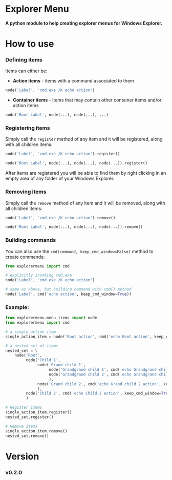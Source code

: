 Explorer Menu
========================================================
**A python module to help creating explorer menus for Windows Explorer.**

How to use
========================================================
### Defining items

Items can either be:
 - **Action items** - items with a command associated to them

```python
node('Label', 'cmd.exe /K echo action')
```

 - **Container items** - items that may contain other container items and/or action items

```python
node('Root Label', node(...), node(...), ...)
```

### Registering items

Simply call the `register` method of any item and it will be registered, along with all children items:

```python
node('Label', 'cmd.exe /K echo action').register()

node('Root Label', node(...), node(...), node(...)).register()
```

After items are registered you will be able to find them by right clicking
in an empty area of any folder of your Windows Explorer.

### Removing items

Simply call the `remove` method of any item and it will be removed, along with all children items:
```python
node('Label', 'cmd.exe /K echo action').remove()

node('Root Label', node(...), node(...), node(...)).remove()
```

### Building commands

You can also use the `cmd(command, keep_cmd_window=False)` method to create commands:
```python
from explorermenu import cmd

# explicitly invoking cmd.exe
node('Label', 'cmd.exe /K echo action')

# same as above, but building command with cmd() method
node('Label', cmd('echo action', keep_cmd_window=True))
```

### Example:
```python
from explorermenu.menu_items import node
from explorermenu import cmd

# a single action item
single_action_item = node('Root action', cmd('echo Root action', keep_cmd_window=True))

# a nested set of items
nested_set = \
    node('Root',
         node('Child 1',
              node('Grand child 1',
                   node('Grandgrand child 1', cmd('echo Grandgrand child 1 action', keep_cmd_window=True)),
                   node('Grandgrand child 2', cmd('echo Grandgrand child 2 action', keep_cmd_window=True)),
                   ),
              node('Grand child 2', cmd('echo Grand child 2 action', keep_cmd_window=True))
              ),
         node('Child 2', cmd('echo Child 2 action', keep_cmd_window=True)),
         )

# Register items
single_action_item.register()
nested_set.register()

# Remove items
single_action_item.remove()
nested_set.remove()
```
Version
========================================================
### v0.2.0

